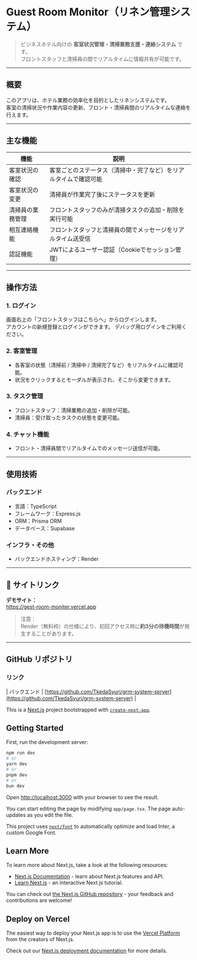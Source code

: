 # Guest Room Monitor（リネン管理システム）

> ビジネスホテル向けの **客室状況管理・清掃業務支援・連絡システム** です。  
> フロントスタッフと清掃員の間でリアルタイムに情報共有が可能です。

---

## 概要
このアプリは、ホテル業務の効率化を目的としたリネンシステムです。  
客室の清掃状況や作業内容の更新、フロント・清掃員間のリアルタイムな連絡を行えます。

---

## 主な機能

| 機能 | 説明 |
|------|------|
| 客室状況の確認 | 客室ごとのステータス（清掃中・完了など）をリアルタイムで確認可能 |
| 客室状況の変更 | 清掃員が作業完了後にステータスを更新 |
| 清掃員の業務管理 | フロントスタッフのみが清掃タスクの追加・削除を実行可能 |
| 相互連絡機能 | フロントスタッフと清掃員の間でメッセージをリアルタイム送受信 |
| 認証機能 | JWTによるユーザー認証（Cookieでセッション管理） |

---

## 操作方法

### 1. ログイン
画面右上の「フロントスタッフはこちらへ」からログインします。  
アカウントの新規登録とログインができます。
デバッグ用ログインをご利用ください。

### 2. 客室管理
- 各客室の状態（清掃前 / 清掃中 / 清掃完了など）をリアルタイムに確認可能。
- 状況をクリックするとモーダルが表示され、そこから変更できます。

### 3. タスク管理
- フロントスタッフ：清掃業務の追加・削除が可能。
- 清掃員：受け取ったタスクの状態を変更可能。

### 4. チャット機能
- フロント・清掃員間でリアルタイムでのメッセージ送信が可能。

---

##  使用技術

### バックエンド
- 言語：TypeScript  
- フレームワーク：Express.js  
- ORM：Prisma ORM  
- データベース：Supabase  

### インフラ・その他
- バックエンドホスティング：Render  

---

## 🔗 サイトリンク

**デモサイト：**  
https://gest-room-moniter.vercel.app

> 注意：  
> Render（無料枠）の仕様により、初回アクセス時に**約3分の待機時間**が発生することがあります。

---

## GitHub リポジトリ

### リンク 
| バックエンド | [https://github.com/TkedaSyuri/grm-system-server](https://github.com/TkedaSyuri/grm-system-server) |




This is a [Next.js](https://nextjs.org/) project bootstrapped with [`create-next-app`](https://github.com/vercel/next.js/tree/canary/packages/create-next-app).

## Getting Started

First, run the development server:

```bash
npm run dev
# or
yarn dev
# or
pnpm dev
# or
bun dev
```

Open [http://localhost:3000](http://localhost:3000) with your browser to see the result.

You can start editing the page by modifying `app/page.tsx`. The page auto-updates as you edit the file.

This project uses [`next/font`](https://nextjs.org/docs/basic-features/font-optimization) to automatically optimize and load Inter, a custom Google Font.

## Learn More

To learn more about Next.js, take a look at the following resources:

- [Next.js Documentation](https://nextjs.org/docs) - learn about Next.js features and API.
- [Learn Next.js](https://nextjs.org/learn) - an interactive Next.js tutorial.

You can check out [the Next.js GitHub repository](https://github.com/vercel/next.js/) - your feedback and contributions are welcome!

## Deploy on Vercel

The easiest way to deploy your Next.js app is to use the [Vercel Platform](https://vercel.com/new?utm_medium=default-template&filter=next.js&utm_source=create-next-app&utm_campaign=create-next-app-readme) from the creators of Next.js.

Check out our [Next.js deployment documentation](https://nextjs.org/docs/deployment) for more details.
